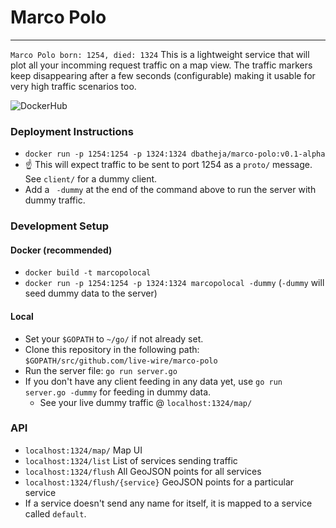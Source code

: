 # Marco Polo
---
`Marco Polo born: 1254, died: 1324`
This is a lightweight service that will plot all your incomming request traffic on a map view. The traffic markers keep disappearing after a few seconds (configurable) making it usable for very high traffic scenarios too.

![DockerHub](https://github.com/live-wire/marco-polo/actions/workflows/push-to-dockerhub-on-release.yaml/badge.svg)

### Deployment Instructions
- `docker run -p 1254:1254 -p 1324:1324 dbatheja/marco-polo:v0.1-alpha`
- :point_up: This will expect traffic to be sent to port 1254 as a `proto/` message. See `client/` for a dummy client.
- Add a ` -dummy` at the end of the command above to run the server with dummy traffic.

### Development Setup
#### Docker (recommended)
- `docker build -t marcopolocal`
- `docker run -p 1254:1254 -p 1324:1324 marcopolocal -dummy` (`-dummy` will seed dummy data to the server)

#### Local
- Set your `$GOPATH` to `~/go/` if not already set.
- Clone this repository in the following path: `$GOPATH/src/github.com/live-wire/marco-polo`
- Run the server file: `go run server.go`
- If you don't have any client feeding in any data yet, use `go run server.go -dummy` for feeding in dummy data. 
    - See your live dummy traffic @ `localhost:1324/map/`

### API 
- `localhost:1324/map/` Map UI
- `localhost:1324/list` List of services sending traffic 
- `localhost:1324/flush` All GeoJSON points for all services
- `localhost:1324/flush/{service}` GeoJSON points for a particular service
- If a service doesn't send any name for itself, it is mapped to a service called `default`.
